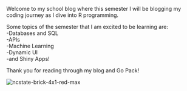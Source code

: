 Welcome to my school blog where this semester I will be blogging my coding journey as I dive into R programming.  

Some topics of the semester that I am excited to be learning are:  <br>
    -Databases and SQL  
    -APIs  
    -Machine Learning  
    -Dynamic UI  
    -and Shiny Apps!  

    
Thank you for reading through my blog and Go Pack!  

![ncstate-brick-4x1-red-max](https://github.com/jgally/jgally.github.io/assets/142964451/768203ad-5da0-46cd-8650-f63342cf9969)
